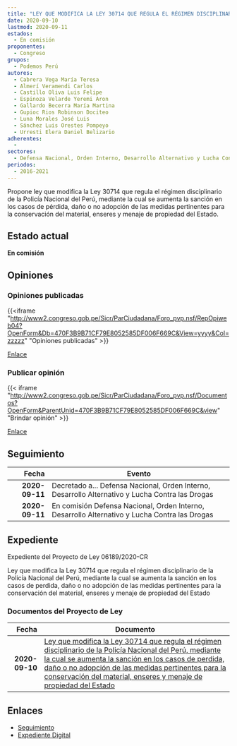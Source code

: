 ```yaml
---
title: "LEY QUE MODIFICA LA LEY 30714 QUE REGULA EL RÉGIMEN DISCIPLINARIO DE LA POLICÍA NACIONAL DEL PERÚ, MEDIANTE LA CUAL SE AUMENTA LA SANCIÓN EN LOS CASOS DE PÉRDIDA, DAÑO O NO ADOPCIÓN DE LAS MEDIDAS PERTINENTES PARA LA CONSERVACIÓN DEL MATERIAL, ENSERES Y MENAJE DE PROPIEDAD DEL ESTADO"
date: 2020-09-10
lastmod: 2020-09-11
estados: 
  - En comisión
proponentes: 
  - Congreso
grupos: 
  - Podemos Perú
autores: 
  - Cabrera Vega María Teresa
  - Almerí Veramendi Carlos
  - Castillo Oliva Luis Felipe
  - Espinoza Velarde Yeremi Aron
  - Gallardo Becerra María Martina
  - Gupioc Rios Robinson Dociteo
  - Luna Morales José Luis
  - Sánchez Luis Orestes Pompeyo
  - Urresti Elera Daniel Belizario
adherentes: 
  - 
sectores: 
  - Defensa Nacional, Orden Interno, Desarrollo Alternativo y Lucha Contra las Drogas
periodos: 
  - 2016-2021
---
```


Propone ley que modifica la Ley 30714 que regula el régimen disciplinario de la Policía Nacional del Perú, mediante la cual se aumenta la sanción en los casos de pérdida, daño o no adopción de las medidas pertinentes para la conservación del material, enseres y menaje de propiedad del Estado.


## Estado actual

**En comisión**

## Opiniones

### Opiniones publicadas

{{<iframe "http://www2.congreso.gob.pe/Sicr/ParCiudadana/Foro_pvp.nsf/RepOpiweb04?OpenForm&Db=470F3B9B71CF79E8052585DF006F669C&View=yyyy&Col=zzzzz" "Opiniones publicadas" >}}

[Enlace](http://www2.congreso.gob.pe/Sicr/ParCiudadana/Foro_pvp.nsf/RepOpiweb04?OpenForm&Db=470F3B9B71CF79E8052585DF006F669C&View=yyyy&Col=zzzzz)
### Publicar opinión

{{< iframe "http://www2.congreso.gob.pe/Sicr/ParCiudadana/Foro_pvp.nsf/Documentos?OpenForm&ParentUnid=470F3B9B71CF79E8052585DF006F669C&view" "Brindar opinión" >}}

[Enlace](http://www2.congreso.gob.pe/Sicr/ParCiudadana/Foro_pvp.nsf/Documentos?OpenForm&ParentUnid=470F3B9B71CF79E8052585DF006F669C&view)

## Seguimiento

| Fecha | Evento |
|------:|--------|
| **2020-09-11** | Decretado a... Defensa Nacional, Orden Interno, Desarrollo Alternativo y Lucha Contra las Drogas|
| **2020-09-11** | En comisión Defensa Nacional, Orden Interno, Desarrollo Alternativo y Lucha Contra las Drogas|


## Expediente

Expediente del Proyecto de Ley 06189/2020-CR

Ley que modifica la Ley 30714 que regula el régimen disciplinario de la Policía Nacional del Perú, mediante la cual se aumenta la sanción en los casos de perdida, daño o no adopción de las medidas pertinentes para la conservación del material, enseres y menaje de propiedad del Estado


### Documentos del Proyecto de Ley

| Fecha | Documento |
|------:|--------|
| **2020-09-10** | [Ley que modifica la Ley 30714 que regula el régimen disciplinario de la Policía Nacional del Perú, mediante la cual se aumenta la sanción en los casos de perdida, daño o no adopción de las medidas pertinentes para la conservación del material, enseres y menaje de propiedad del Estado](http://www.leyes.congreso.gob.pe/Documentos/2016_2021/Proyectos_de_Ley_y_de_Resoluciones_Legislativas/PL06189-20200910.pdf) |

## Enlaces 

- [Seguimiento](http://www2.congreso.gob.pe/Sicr/TraDocEstProc/CLProLey2016.nsf/f7fff46988ca05b1052578e100829cc7/f0e1222334ed7dda052585e00010a8cf?OpenDocument)
- [Expediente Digital](http://www2.congreso.gob.pe/Sicr/TraDocEstProc/CLProLey2016.nsf/f7fff46988ca05b1052578e100829cc7/f0e1222334ed7dda052585e00010a8cf?OpenDocument&Click=05257FB7005EB655.eb71d0cf91d8294e05256cdf006b5706/$Body/0.1C6C)
